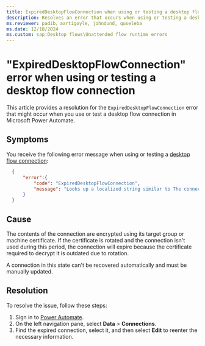 ```yaml
---
title: ExpiredDesktopFlowConnection when using or testing a desktop flow connection
description: Resolves an error that occurs when using or testing a desktop flow connection that hasn't been used since the target machine or group rotated its key in Microsoft Power Automate.
ms.reviewer: padib，aartigoyle, johndund, quseleba
ms.date: 12/18/2024
ms.custom: sap:Desktop flows\Unattended flow runtime errors
---
```

# "ExpiredDesktopFlowConnection" error when using or testing a desktop flow connection

This article provides a resolution for the `ExpiredDesktopFlowConnection` error that might occur when you use or test a desktop flow connection in Microsoft Power Automate.

## Symptoms

You receive the following error message when using or testing a [desktop flow connection](/power-automate/desktop-flows/desktop-flow-connections):

```json
  {
      "error":{
          "code": "ExpiredDesktopFlowConnection",
          "message": "Looks up a localized string similar to The connection is no longer valid and needs to be updated. [...]"
      }
  }
```

## Cause

The contents of the connection are encrypted using its target group or machine certificate. If the certificate is rotated and the connection isn't used during this period, the connection will expire because the certificate required to decrypt it is outdated due to rotation.

A connection in this state can't be recovered automatically and must be manually updated.

## Resolution

To resolve the issue, follow these steps:

1. Sign in to [Power Automate](https://make.powerautomate.com/).
2. On the left navigation pane, select **Data** > **Connections**.
3. Find the expired connection, select it, and then select **Edit** to reenter the necessary information.
